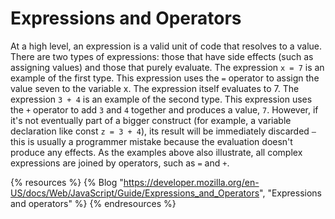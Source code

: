 # Expressions and Operators

At a high level, an expression is a valid unit of code that resolves to a value. There are two types of expressions: those that have side effects (such as assigning values) and those that purely evaluate. The expression `x = 7` is an example of the first type. This expression uses the `=` operator to assign the value seven to the variable x. The expression itself evaluates to 7. The expression `3 + 4` is an example of the second type. This expression uses the `+` operator to add `3` and `4` together and produces a value, `7`. However, if it's not eventually part of a bigger construct (for example, a variable declaration like const `z = 3 + 4`), its result will be immediately discarded `—` this is usually a programmer mistake because the evaluation doesn't produce any effects. As the examples above also illustrate, all complex expressions are joined by operators, such as `=` and `+`.

{% resources %}
  {% Blog "https://developer.mozilla.org/en-US/docs/Web/JavaScript/Guide/Expressions_and_Operators", "Expressions and operators" %}
{% endresources %}

